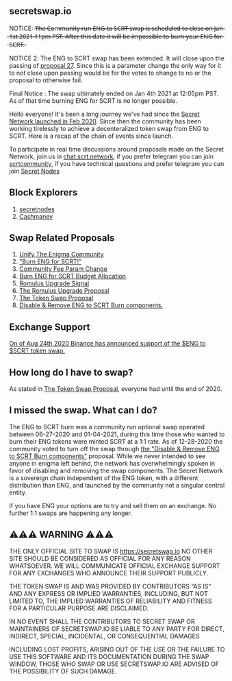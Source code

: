 ## secretswap.io

NOTICE: T̶h̶e̶ ̶C̶o̶m̶m̶u̶n̶i̶t̶y̶ ̶r̶u̶n̶ ̶E̶N̶G̶ ̶t̶o̶ ̶S̶C̶R̶T̶ ̶s̶w̶a̶p̶ ̶i̶s̶ ̶s̶c̶h̶e̶d̶u̶l̶e̶d̶ ̶t̶o̶ ̶c̶l̶o̶s̶e̶ ̶o̶n̶ ̶J̶a̶n̶ ̶1̶s̶t̶ ̶2̶0̶2̶1̶ ̶1̶1̶p̶m̶ ̶P̶S̶T̶.̶ ̶A̶f̶t̶e̶r̶ ̶t̶h̶i̶s̶ ̶d̶a̶t̶e̶ ̶i̶t̶ ̶w̶i̶l̶l̶ ̶b̶e̶ ̶i̶m̶p̶o̶s̶s̶i̶b̶l̶e̶ ̶t̶o̶ ̶b̶u̶r̶n̶ ̶y̶o̶u̶r̶ ̶E̶N̶G̶ ̶f̶o̶r̶ ̶S̶C̶R̶T̶.̶

NOTICE 2: The ENG to SCRT swap has been extended. It will close upon the passing of [proposal 27](https://secretnodes.com/secret/chains/secret-2/governance). Since this is a parameter change the only way for it to not close upon passing would be for the votes to change to no or the proposal to otherwise fail.

Final Notice : The swap ultimately ended on Jan 4th 2021 at 12:05pm PST. As of that time burning ENG for SCRT is no longer possible.

Hello everyone! It's been a long journey we've had since the [Secret Network launched in Feb 2020](https://blog.enigma.co/the-enigma-mainnet-has-launched-3bd0d40fe80d?source=collection_home---4------0-----------------------). Since then the community has been working tirelessly to achieve a decenteralized token swap from ENG to SCRT. Here is a recap of the chain of events since launch.

To participate in real time discussions around proposals made on the Secret Network, join us in [chat.scrt.network](https://chat.scrt.network), if you prefer telegram you can join [scrtcommunity](https://t.me/scrtcommunity), if you have technical questions and prefer telegram you can join [Secret Nodes](https://t.me/secretnodes)

## Block Explorers

1. [secretnodes](https://secretnodes.com)
2. [Cashmaney](https://explorer.cashmaney.com)


## Swap Related Proposals

1. [Unify The Enigma Community](https://secretnodes.com/secret/chains/secret-2/governance/proposals/2)
2. ["Burn ENG for SCRT!"](https://secretnodes.com/secret/chains/secret-2/governance/proposals/4)
3. [Community Fee Param Change](https://secretnodes.com/secret/chains/secret-2/governance/proposals/5)
4. [Burn ENG for SCRT Budget Allocation](https://secretnodes.com/secret/chains/secret-2/governance/proposals/6)
5. [Romulus Upgrade Signal](https://secretnodes.com/secret/chains/secret-2/governance/proposals/11)
5. [The Romulus Upgrade Proposal](https://secretnodes.com/secret/chains/secret-2/governance/proposals/13)
6. [The Token Swap Proposal](https://secretnodes.com/secret/chains/secret-2/governance/proposals/14)
7. [Disable & Remove ENG to SCRT Burn components.](https://secretnodes.com/secret/chains/secret-2/governance/proposals/27)


## Exchange Support

[On of Aug 24th 2020 Binance has announced support of the $ENG to $SCRT token swap.](https://www.binance.com/en/support/articles/08082b3cbb874a23bd0b21aedae24852?utm_source=BinanceTwitter&utm_medium=GlobalSocial&utm_campaign=GlobalSocial)


## How long do I have to swap?

As stated in [The Token Swap Proposal](https://secretnodes.com/secret/chains/secret-2/governance/proposals/14), everyone had until the end of 2020.

## I missed the swap. What can I do?

The ENG to SCRT burn was a community run optional swap operated between 06-27-2020 and 01-04-2021, during this time those who wanted to burn their ENG tokens were minted SCRT at a 1:1 rate. As of 12-28-2020 the community voted to turn off the swap through [the "Disable & Remove ENG to SCRT Burn components"](https://puzzle.report/secret/chains/secret-2/governance/proposals/27) proposal. While we never intended to see anyone in enigma left behind, the network has overwhelmingly spoken in favor of disabling and removing the swap components. The Secret Network is a sovereign chain independent of the ENG token, with a different distribution than ENG, and launched by the community not a singular central entity.

If you have ENG your options are to try and sell them on an exchange. No further 1:1 swaps are happening any longer.


## ⚠️⚠️⚠️ WARNING ⚠️⚠️⚠️

THE ONLY OFFICIAL SITE TO SWAP IS https://secretswap.io NO OTHER SITE SHOULD BE CONSIDERED AS OFFICIAL FOR ANY REASON WHATSOEVER. WE WILL COMMUNICATE OFFICIAL EXCHANGE SUPPORT FOR ANY EXCHANGES WHO ANNOUNCE THEIR SUPPORT PUBLICLY.

THE TOKEN SWAP IS AND WAS PROVIDED BY CONTRIBUTORS “AS IS” AND ANY EXPRESS OR IMPLIED WARRANTIES, INCLUDING, BUT NOT LIMITED TO, THE IMPLIED WARRANTIES OF RELIABILITY AND FITNESS FOR A PARTICULAR PURPOSE ARE DISCLAIMED. 

IN NO EVENT SHALL THE CONTRIBUTORS TO SECRET SWAP OR MAINTAINERS OF SECRETSWAP.IO BE LIABLE TO ANY PARTY FOR DIRECT, INDIRECT, SPECIAL, INCIDENTAL, OR CONSEQUENTIAL DAMAGES 

INCLUDING LOST PROFITS, ARISING OUT OF THE USE OR THE FAILURE TO USE THIS SOFTWARE AND ITS DOCUMENTATION DURING THE SWAP WINDOW, THOSE WHO SWAP OR USE SECRETSWAP.IO ARE ADVISED OF THE POSSIBILITY OF SUCH DAMAGE.

